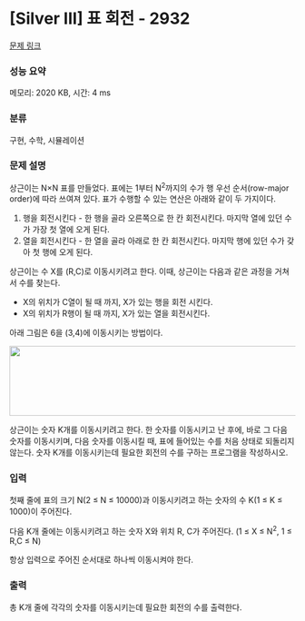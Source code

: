 # [Silver III] 표 회전 - 2932 

[문제 링크](https://www.acmicpc.net/problem/2932) 

### 성능 요약

메모리: 2020 KB, 시간: 4 ms

### 분류

구현, 수학, 시뮬레이션

### 문제 설명

<p>상근이는 N×N 표를 만들었다. 표에는 1부터 N<sup>2</sup>까지의 수가 행 우선 순서(row-major order)에 따라 쓰여져 있다. 표가 수행할 수 있는 연산은 아래와 같이 두 가지이다.</p>

<ol>
	<li>행을 회전시킨다 - 한 행을 골라 오른쪽으로 한 칸 회전시킨다. 마지막 열에 있던 수가 가장 첫 열에 오게 된다.</li>
	<li>열을 회전시킨다 - 한 열을 골라 아래로 한 칸 회전시킨다. 마지막 행에 있던 수가 갖아 첫 행에 오게 된다.</li>
</ol>

<p>상근이는 수 X를 (R,C)로 이동시키려고 한다. 이때, 상근이는 다음과 같은 과정을 거쳐서 수를 찾는다.</p>

<ul>
	<li>X의 위치가 C열이 될 때 까지, X가 있는 행을 회전 시킨다.</li>
	<li>X의 위치가 R행이 될 때 까지, X가 있는 열을 회전시킨다.</li>
</ul>

<p>아래 그림은 6을 (3,4)에 이동시키는 방법이다.</p>

<p style="text-align: center;"><img alt="" src="" style="width: 650px; height: 123px;"></p>

<p>상근이는 숫자 K개를 이동시키려고 한다. 한 숫자를 이동시키고 난 후에, 바로 그 다음 숫자를 이동시키며, 다음 숫자를 이동시킬 때, 표에 들어있는 수를 처음 상태로 되돌리지 않는다. 숫자 K개를 이동시키는데 필요한 회전의 수를 구하는 프로그램을 작성하시오.</p>

### 입력 

 <p>첫째 줄에 표의 크기 N(2 ≤ N ≤ 10000)과 이동시키려고 하는 숫자의 수 K(1 ≤ K ≤ 1000)이 주어진다.</p>

<p>다음 K개 줄에는 이동시키려고 하는 숫자 X와 위치 R, C가 주어진다. (1 ≤ X ≤ N<sup>2</sup>, 1 ≤ R,C ≤ N)</p>

<p>항상 입력으로 주어진 순서대로 하나씩 이동시켜야 한다.</p>

### 출력 

 <p>총 K개 줄에 각각의 숫자를 이동시키는데 필요한 회전의 수를 출력한다.</p>

